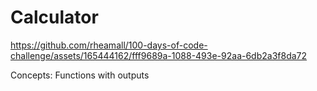 # Calculator

https://github.com/rheamall/100-days-of-code-challenge/assets/165444162/fff9689a-1088-493e-92aa-6db2a3f8da72

Concepts: Functions with outputs
